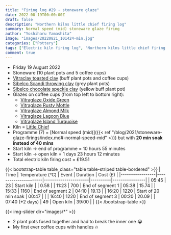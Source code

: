 ```yaml
---
title: "Firing log #29 - stoneware glaze"
date: 2022-08-19T00:00:00Z
draft: false
description: "Northern kilns little chief firing log"
summary: Normal speed (mid) stoneware glaze firing
author: "Yoshiharu Yamashita"
image: "images/20220821_101424-min.jpg"
categories: ["Pottery"]
tags: ["Electric kiln firing log", "Northern kilns little chief firing log", "Firing log", "Stoneware glaze firing"]
comment: true
---
```


- Friday 19 August 2022
- Stoneware (10 plant pots and 5 coffee cups)
- [Vitraclay toasted clay](https://www.hot-clay.com/vitraclay-toasted-clay-low-high-fire.html) (buff plant pots and coffee cups)
- [Sibelco Scandi throwing clay](https://www.hot-clay.com/sibelce-scandi-throwing.html) (grey plant pots)
- [Sibelco chocolate speckle clay](https://www.hot-clay.com/sibelco-chocolate-speckle-stoneware.html) (yellow buff plant pot)
- Glazes on coffee cups (from top left to bottom right):
  - [Vitraglaze Oxide Green](https://www.hot-clay.com/vitraglaze-stoneware-glaze-oxide-green.html)
  - [Vitraglaze Rusty Mottle](https://www.hot-clay.com/vitraglaze-stoneware-glaze-rusty-mottle.html)
  - [Vitraglaze Almond Milk](https://www.hot-clay.com/vitraglaze-stoneware-glaze-almond-milk.html)
  - [Vitraglaze Lagoon Blue](https://www.hot-clay.com/vitraglaze-stoneware-glaze-lagoon-blue.html)
  - [Vitraglaze Island Turquoise](https://www.hot-clay.com/catalog/product/view/id/5553/s/vitraglaze-stoneware-glaze-island-turquoise/category/364/)
- Kiln = [Little Chief](https://northernkilns.com/product/northern-kilns-little-chief/)
- Programme (7) = [Normal speed (mid)]({{< ref "/blog/2021/stoneware-glaze-firings/index.md#-normal-speed-mid" >}}) but with **20 min soak instead of 40 mins**
- Start kiln -> end of programme = 10 hours 55 minutes
- Start kiln -> open kiln = 1 days 23 hours 12 minutes
- Total electric kiln firing cost = &pound;19.51

{{< bootstrap-table table_class="table table-striped table-bordered" >}}
| Time            | Temperature (&deg;C) | Event                | Duration | Cost (&pound;) |
|-----------------|----------------------|----------------------|----------|----------------|
| 05:45           | 23                   | Start kiln           |          |  0.58          |
| 11:23           | 700                  | End of segment 1     | 05:38    | 15.74          |
| 15:33           | 1160                 | End of segment 2     | 04:10    | 19.13          |
| 16:20           | 1220                 | Start of 20 min soak | 00:47    |                |
| 16:40           | 1220                 | End of segment 3     | 00:20    | 20.09          |
| 07:40 (+2 days) | 49                   | Open kiln            | 39:00    |                |
{{< /bootstrap-table >}}

{{< img-slider dir="images/*" >}}

- 2 plant pots fused together and had to break the inner one :sob:
- My first ever coffee cups with handles :fire: